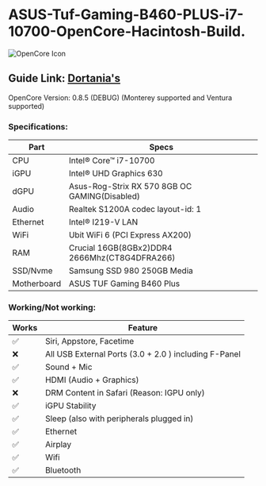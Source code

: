 # ASUS-Tuf-Gaming-B460-PLUS-i7-10700-OpenCore-Hacintosh-Build.
![OpenCore Icon](https://github.com/acidanthera/OpenCorePkg/raw/master/Docs/Logos/OpenCore_with_text_Small.png)

## Guide Link: [Dortania's](https://dortania.github.io/OpenCore-Install-Guide/)

OpenCore Version: 0.8.5 (DEBUG) (Monterey supported and Ventura supported)

### Specifications:
| Part        | Specs                                       |
|-------------|---------------------------------------------|
|CPU          |Intel® Core™ i7-10700                        |
|iGPU         |Intel® UHD Graphics 630                      |
|dGPU	        |Asus-Rog-Strix RX 570 8GB OC GAMING(Disabled)|
|Audio        |Realtek S1200A codec layout-id: 1            |
|Ethernet     |Intel® I219-V LAN                            |
|WiFi	        |Ubit WiFi 6 (PCI Express AX200)              |
|RAM	        |Crucial 16GB(8GBx2)DDR4 2666Mhz(CT8G4DFRA266)|
|SSD/Nvme	    |Samsung SSD 980 250GB Media                  |
|Motherboard	|ASUS TUF Gaming B460 Plus                    |

### Working/Not working:

| Works              | Feature                                               |
|--------------------|-------------------------------------------------------|
| :white_check_mark: | Siri, Appstore, Facetime                              |
| :x:                | All USB External Ports (3.0 + 2.0 ) including F-Panel |
| :white_check_mark: | Sound + Mic                                           |
| :white_check_mark: | HDMI (Audio + Graphics)                               |
| :x:                | DRM Content in Safari (Reason: IGPU only)             |
| :white_check_mark: | iGPU Stability                                        |
| :white_check_mark: | Sleep (also with peripherals plugged in)              |
| :white_check_mark: | Ethernet                                              |
| :white_check_mark: | Airplay                                               |
| :white_check_mark: | Wifi                                                  |
| :white_check_mark: | Bluetooth                                             |
